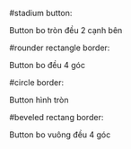 #stadium button:

Button bo tròn đều 2 cạnh bên

#rounder rectangle border:

Button bo đều 4 góc

#circle border:

Button hình tròn

#beveled rectang border:

Button bo vuông đều 4 góc



